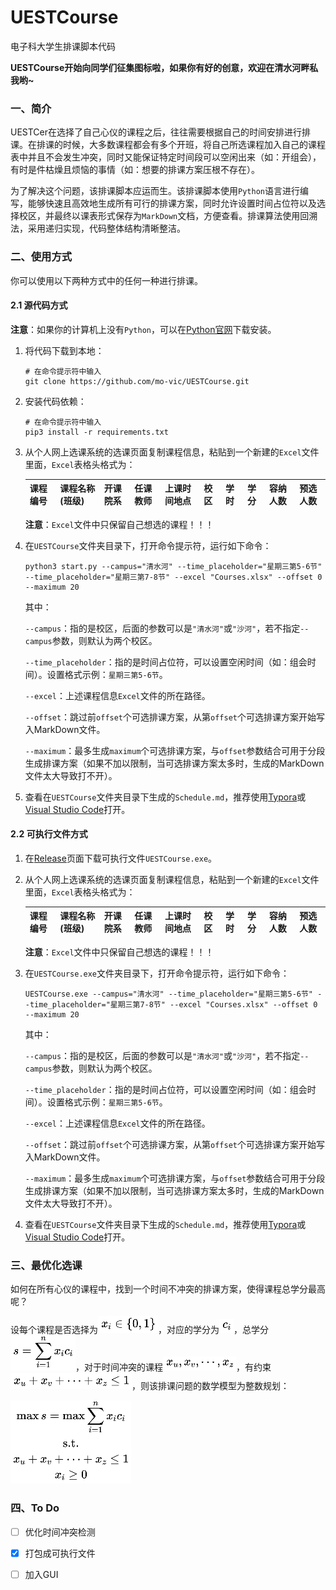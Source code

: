 # UESTCourse
电子科大学生排课脚本代码



**UESTCourse开始向同学们征集图标啦，如果你有好的创意，欢迎在清水河畔私我哟~**



### 一、简介

​	UESTCer在选择了自己心仪的课程之后，往往需要根据自己的时间安排进行排课。在排课的时候，大多数课程都会有多个开班，将自己所选课程加入自己的课程表中并且不会发生冲突，同时又能保证特定时间段可以空闲出来（如：开组会），有时是件枯燥且烦恼的事情（如：想要的排课方案压根不存在）。

​	为了解决这个问题，该排课脚本应运而生。该排课脚本使用`Python`语言进行编写，能够快速且高效地生成所有可行的排课方案，同时允许设置时间占位符以及选择校区，并最终以课表形式保存为`MarkDown`文档，方便查看。排课算法使用回溯法，采用递归实现，代码整体结构清晰整洁。



### 二、使用方式

你可以使用以下两种方式中的任何一种进行排课。

#### 2.1 源代码方式

**注意**：如果你的计算机上没有`Python`，可以在[Python官网](https://www.python.org/downloads/)下载安装。

1. 将代码下载到本地：

   ```shell
   # 在命令提示符中输入
   git clone https://github.com/mo-vic/UESTCourse.git
   ```

2. 安装代码依赖：

   ```shell
   # 在命令提示符中输入
   pip3 install -r requirements.txt
   ```

3. 从个人网上选课系统的选课页面复制课程信息，粘贴到一个新建的`Excel`文件里面，`Excel`表格头格式为：

   | 课程编号 | 课程名称(班级) | 开课院系 | 任课教师 | 上课时间地点 | 校区 | 学时 | 学分 | 容纳人数 | 预选人数 |
   | :------- | :------------- | :------- | :------- | :----------- | :--- | :--- | :--- | :------- | :------- |

   **注意**：`Excel`文件中只保留自己想选的课程！！！

4. 在`UESTCourse`文件夹目录下，打开命令提示符，运行如下命令：

   ```shell
   python3 start.py --campus="清水河" --time_placeholder="星期三第5-6节" --time_placeholder="星期三第7-8节" --excel "Courses.xlsx" --offset 0 --maximum 20
   ```

   其中：

   ​	`--campus`：指的是校区，后面的参数可以是`"清水河"`或`"沙河"`，若不指定`--campus`参数，则默认为两个校区。

   ​	`--time_placeholder`：指的是时间占位符，可以设置空闲时间（如：组会时间）。设置格式示例：`星期三第5-6节`。

   ​	`--excel`：上述课程信息`Excel`文件的所在路径。

   ​	`--offset`：跳过前`offset`个可选排课方案，从第`offset`个可选排课方案开始写入MarkDown文件。

   ​	`--maximum`：最多生成`maximum`个可选排课方案，与`offset`参数结合可用于分段生成排课方案（如果不加以限制，当可选排课方案太多时，生成的MarkDown文件太大导致打不开）。

5. 查看在`UESTCourse`文件夹目录下生成的`Schedule.md`，推荐使用[Typora](https://typora.io/)或[Visual Studio Code](https://code.visualstudio.com/)打开。

#### 2.2 可执行文件方式

1. 在[Release](https://github.com/mo-vic/UESTCourse/releases)页面下载可执行文件`UESTCourse.exe`。

2. 从个人网上选课系统的选课页面复制课程信息，粘贴到一个新建的`Excel`文件里面，`Excel`表格头格式为：

   | 课程编号 | 课程名称(班级) | 开课院系 | 任课教师 | 上课时间地点 | 校区 | 学时 | 学分 | 容纳人数 | 预选人数 |
   | :------- | :------------- | :------- | :------- | :----------- | :--- | :--- | :--- | :------- | :------- |

   **注意**：`Excel`文件中只保留自己想选的课程！！！

3. 在`UESTCourse.exe`文件夹目录下，打开命令提示符，运行如下命令：

   ```shell
   UESTCourse.exe --campus="清水河" --time_placeholder="星期三第5-6节" --time_placeholder="星期三第7-8节" --excel "Courses.xlsx" --offset 0 --maximum 20
   ```

   其中：

   ​	`--campus`：指的是校区，后面的参数可以是`"清水河"`或`"沙河"`，若不指定`--campus`参数，则默认为两个校区。

   ​	`--time_placeholder`：指的是时间占位符，可以设置空闲时间（如：组会时间）。设置格式示例：`星期三第5-6节`。

   ​	`--excel`：上述课程信息`Excel`文件的所在路径。

   ​	`--offset`：跳过前`offset`个可选排课方案，从第`offset`个可选排课方案开始写入MarkDown文件。

   ​	`--maximum`：最多生成`maximum`个可选排课方案，与`offset`参数结合可用于分段生成排课方案（如果不加以限制，当可选排课方案太多时，生成的MarkDown文件太大导致打不开）。

4. 查看在`UESTCourse`文件夹目录下生成的`Schedule.md`，推荐使用[Typora](https://typora.io/)或[Visual Studio Code](https://code.visualstudio.com/)打开。

### 三、最优化选课

如何在所有心仪的课程中，找到一个时间不冲突的排课方案，使得课程总学分最高呢？

设每个课程是否选择为![x_i](img/def_x_i.png)，对应的学分为![c_i](img/def_c_i.png)，总学分![s](img/def_s.png)，对于时间冲突的课程![conflicting_x](img/def_conflicting_x.png)，有约束![constraint](img/def_constraint.png)，则该排课问题的数学模型为整数规划：

![mathematical_model](img/mathematical_model.png)



### 四、To Do

- [ ] 优化时间冲突检测
- [x] 打包成可执行文件
- [ ] 加入GUI

